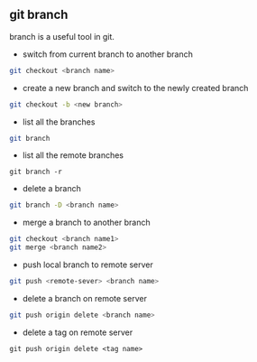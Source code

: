 ## git branch
branch is a useful tool in git.
- switch from current branch to another branch
```bash
git checkout <branch name>
```
- create a new branch and switch to the newly created branch
```bash
git checkout -b <new branch>
```
- list all the branches
```bash
git branch
```
- list all the remote branches
```
git branch -r
```
- delete a branch
```bash
git branch -D <branch name>
```
- merge a branch to another branch
```bash
git checkout <branch name1>
git merge <branch name2>
```
- push local branch to remote server
```bash
git push <remote-sever> <branch name>
```
- delete a branch on remote server
```bash
git push origin delete <branch name>
```
- delete a tag on remote server
```
git push origin delete <tag name>
```
